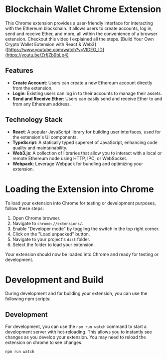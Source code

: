 # Blockchain Wallet Chrome Extension

This Chrome extension provides a user-friendly interface for interacting with the Ethereum blockchain. It allows users to create accounts, log in, send and receive Ether, and more, all within the convenience of a browser extension.
Checkout this video I explained all the steps.
[Build Your Own Crypto Wallet Extension with React & Web3]([https://www.youtube.com/watch?v=VIDEO_ID](https://youtu.be/ZrfjZb9bLp4)
## Features

- **Create Account**: Users can create a new Ethereum account directly from the extension.
- **Login**: Existing users can log in to their accounts to manage their assets.
- **Send and Receive Ether**: Users can easily send and receive Ether to and from any Ethereum address.

## Technology Stack

- **React**: A popular JavaScript library for building user interfaces, used for the extension's UI components.
- **TypeScript**: A statically typed superset of JavaScript, enhancing code quality and maintainability.
- **Web3.js**: A collection of libraries that allow you to interact with a local or remote Ethereum node using HTTP, IPC, or WebSocket.
- **Webpack**: Leverage Webpack for bundling and optimizing your extension.

# Loading the Extension into Chrome

To load your extension into Chrome for testing or development purposes, follow these steps:

1. Open Chrome browser.
2. Navigate to `chrome://extensions/`.
3. Enable "Developer mode" by toggling the switch in the top right corner.
4. Click on the "Load unpacked" button.
5. Navigate to your project's `dist` folder.
6. Select the folder to load your extension.

Your extension should now be loaded into Chrome and ready for testing or development.

# Development and Build

During development and for building your extension, you can use the following npm scripts:

## Development

For development, you can use the `npm run watch` command to start a development server with hot-reloading. This allows you to instantly see changes as you develop your extension. You may need to reload the extension on chrome to see changes.

```bash
npm run watch
```

